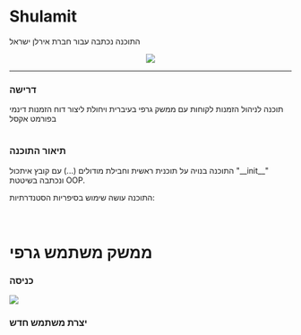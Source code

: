 # Shulamit
<p>התוכנה נכתבה עבור חברת אירלן ישראל</p>

<p align='center'>
  <img src='https://i.imgur.com/7rvjwm9l.jpg'/>
</p>

---
### דרישה
<p>
  תוכנה לניהול הזמנות לקוחות עם ממשק גרפי בעיברית ויחולת ליצור דוח הזמנות דינמי בפורמט אקסל
</p>

# 

### תיאור התוכנה
<p>
  התוכנה בנויה על תוכנית ראשית וחבילת מודולים (...) עם קובץ איתכול "__init__" ונכתבה בשיטטת OOP.
  <br>

  התוכנה עושה שימוש בסיפריות הסטנדרתיות:
  <br><br><br>
</p>

# ממשק משתמש גרפי
### כניסה
<img src='https://i.imgur.com/xqLP7yk.jpg'><br>

### יצרת משתמש חדש
